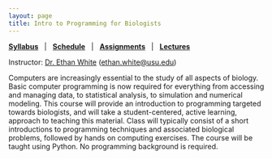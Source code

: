 ```yaml
---
layout: page
title: Intro to Programming for Biologists
---
```


**[Syllabus](syllabus-intro)**   |  
**[Schedule](schedule-intro)**   |  
**[Assignments](assignments-intro)**   |  
**[Lectures](lectures-intro)**

Instructor: [Dr. Ethan White](whitelab.weecology.org)
(ethan.white@usu.edu)

Computers are increasingly essential to the study of all aspects
of biology. Basic computer programming is now required for everything from
accessing and managing data, to statistical analysis, to simulation and
numerical modeling. This course will provide an introduction to programming
targeted towards biologists, and will take a student-centered, active learning,
approach to teaching this material. Class will typically consist of a short
introductions to programming techniques and associated biological problems,
followed by hands on computing exercises. The course will be taught using
Python. No programming background is required.
